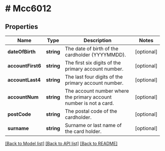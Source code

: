 # # Mcc6012

## Properties

Name | Type | Description | Notes
------------ | ------------- | ------------- | -------------
**dateOfBirth** | **string** | The date of birth of the cardholder (YYYYMMDD). | [optional] 
**accountFirst6** | **string** | The first six digits of the primary account number. | [optional] 
**accountLast4** | **string** | The last four digits of the primary account number. | [optional] 
**accountNum** | **string** | The account number where the primary account number is not a card. | [optional] 
**postCode** | **string** | The postal code of the cardholder. | [optional] 
**surname** | **string** | Surname or last name of the card holder. | [optional] 

[[Back to Model list]](../../README.md#documentation-for-models) [[Back to API list]](../../README.md#documentation-for-api-endpoints) [[Back to README]](../../README.md)


